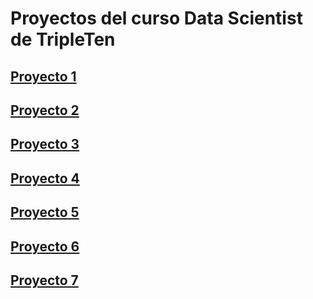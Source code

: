 # Proyectos del curso Data Scientist de TripleTen

## [Proyecto 1](https://github.com/davidalex2012/Tripleten-projects/blob/67755a1c52aa76379095c968fb9b3e33b80dd6df/proyecto%201.ipynb)

## [Proyecto 2](https://github.com/davidalex2012/Tripleten-projects/blob/3eaf632c445c474fac843462d7c96299212b3aef/Proyecto%202%20(1).ipynb)

## [Proyecto 3](https://github.com/davidalex2012/Tripleten-projects/blob/fdbb7e6df455cf7506dfe0ae4aad338adaef9bbd/Proyecto%203.ipynb)

## [Proyecto 4](https://github.com/davidalex2012/Tripleten-projects/blob/3a758d8cadfeb191318138b2029babaeb7f7ad67/Proyecto%204.ipynb)

## [Proyecto 5](https://github.com/davidalex2012/Tripleten-projects/blob/1954029a21857ff36c94dbb041cb51f1aa14ab0a/Proyecto%205.ipynb)

## [Proyecto 6](https://github.com/davidalex2012/Tripleten-projects/blob/806870deff75721229b08d179e6f697380e48913/Proyecto%206.ipynb)

## [Proyecto 7](https://github.com/davidalex2012/Tripleten-projects/blob/41d56164e8dedec45180ce52aad93212e7fb2a18/Proyecto%207.ipynb)
